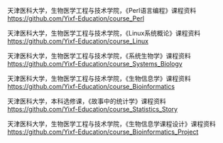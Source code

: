 天津医科大学，生物医学工程与技术学院，《Perl语言编程》课程资料  https://github.com/Yixf-Education/course_Perl 

天津医科大学，生物医学工程与技术学院，《Linux系统概论》课程资料  https://github.com/Yixf-Education/course_Linux 

天津医科大学，生物医学工程与技术学院，《系统生物学》课程资料  https://github.com/Yixf-Education/course_Systems_Biology

天津医科大学，生物医学工程与技术学院，《生物信息学》课程资料  https://github.com/Yixf-Education/course_Bioinformatics 

天津医科大学，本科选修课，《故事中的统计学》课程资料  https://github.com/Yixf-Education/course_Statistics_Story 
 
天津医科大学，生物医学工程与技术学院，《生物信息学课程设计》课程资料  https://github.com/Yixf-Education/course_Bioinformatics_Project 
